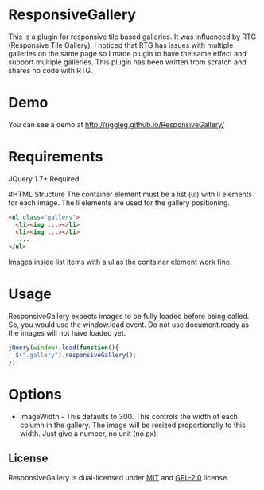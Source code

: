 # ResponsiveGallery

This is a plugin for responsive tile based galleries.  It was influenced by RTG (Responsive Tile Gallery), I noticed that RTG has issues with multiple galleries on the same page so I made plugin to have the same effect and support multiple galleries.  This plugin has been written from scratch and shares no code with RTG.

# Demo

You can see a demo at http://riggleg.github.io/ResponsiveGallery/

# Requirements
JQuery 1.7+ Required

#HTML Structure
The container element must be a list (ul) with li elements for each image.  The li elements are used for the gallery positioning.

```html
<ul class="gallery">
  <li><img ...></li>
  <li><img ...></li>
  ....
</ul>
```

Images inside list items with a ul as the container element work fine.

# Usage

ResponsiveGallery expects images to be fully loaded before being called.  So, you would use the window.load event.  Do not use document.ready as the images will not have loaded yet.


```js
jQuery(window).load(function(){
  $(".gallery").responsiveGallery();
});
```

# Options

* imageWidth - This defaults to 300.  This controls the width of each column in the gallery.  The image will be resized proportionally to this width.  Just give a number, no unit (no px).

## License
ResponsiveGallery is dual-licensed under [MIT](http://www.opensource.org/licenses/mit-license.php) and [GPL-2.0](http://www.gnu.org/licenses/gpl-2.0.html) license.
